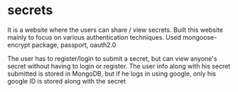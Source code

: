 # secrets
It is a website where the users can share / view secrets.
Built this website mainly to focus on various authentication techniques.
Used
  mongoose-encrypt package,
  passport,
  oauth2.0

The user has to register/login to submit a secret, but can view anyone's secret without having to login or register.
The user info along with his secret submitted is stored in MongoDB, but if he logs in using google, only his google ID is stored along with the secret
